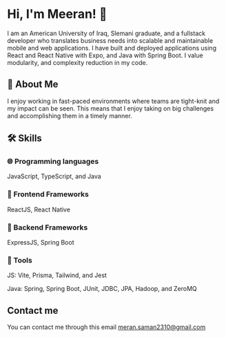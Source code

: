 # Hi, I'm Meeran! 👋
I am an American University of Iraq, Slemani graduate, and a fullstack developer who translates business needs into scalable and maintainable mobile and web applications. I have built and deployed applications using React and React Native with Expo, and Java with Spring Boot. I value modularity, and complexity reduction in my code.

## 🚀 About Me
I enjoy working in fast-paced environments where teams are tight-knit and my impact can be seen. This means that I enjoy taking on big challenges and accomplishing them in a timely manner.

## 🛠 Skills
### 🌐 Programming languages
JavaScript, TypeScript, and Java

### 👤 Frontend Frameworks
ReactJS, React Native

### 🔌 Backend Frameworks
ExpressJS, Spring Boot

### 🔧 Tools
JS: Vite, Prisma, Tailwind, and Jest

Java: Spring, Spring Boot, JUnit, JDBC, JPA, Hadoop, and ZeroMQ 

## Contact me
You can contact me through this email [meran.saman2310@gmail.com](mailto:meran.saman2310@gmail.com)
<!--
**Meeran-Tofiq/Meeran-Tofiq** is a ✨ _special_ ✨ repository because its `README.md` (this file) appears on your GitHub profile.

Here are some ideas to get you started:

- 🔭 I’m currently working on ...
- 🌱 I’m currently learning ...
- 👯 I’m looking to collaborate on ...
- 🤔 I’m looking for help with ...
- 💬 Ask me about ...
- 📫 How to reach me: ...
- 😄 Pronouns: ...
- ⚡ Fun fact: ...
-->
